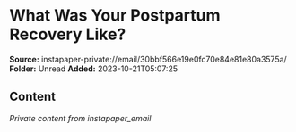 # What Was Your Postpartum Recovery Like?

**Source:** instapaper-private://email/30bbf566e19e0fc70e84e81e80a3575a/
**Folder:** Unread
**Added:** 2023-10-21T05:07:25




## Content
*Private content from instapaper_email*
